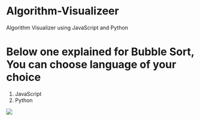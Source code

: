 # Algorithm-Visualizeer
Algorithm Visualizer using JavaScript and Python
# Below one explained for Bubble Sort, You can choose language of your choice
1. JavaScript
2. Python

![](https://i.imgur.com/fMswJM9.gif)
